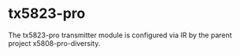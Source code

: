 # tx5823-pro
The tx5823-pro transmitter module is configured via IR by the parent project x5808-pro-diversity.
